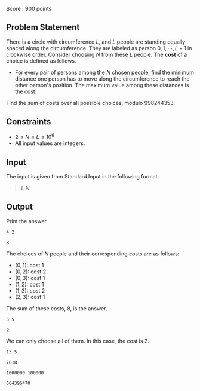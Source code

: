 Score : $900$ points

## Problem Statement

There is a circle with circumference $L$, and $L$ people are standing equally spaced along the circumference.
They are labeled as person $0, 1, \cdots, L-1$ in clockwise order.
Consider choosing $N$ from these $L$ people.
The **cost** of a choice is defined as follows.

- For every pair of persons among the $N$ chosen people, find the minimum distance one person has to move along the circumference to reach the other person's position.
The maximum value among these distances is the cost.

Find the sum of costs over all possible choices, modulo $998244353$.

## Constraints

- $2 \leq N \leq L \leq 10^6$
- All input values are integers.

## Input

The input is given from Standard Input in the following format:

> $L$ $N$

## Output

Print the answer.

```input1
4 2
```

```output1
8
```

The choices of $N$ people and their corresponding costs are as follows:

- $(0,1)$: cost $1$
- $(0,2)$: cost $2$
- $(0,3)$: cost $1$
- $(1,2)$: cost $1$
- $(1,3)$: cost $2$
- $(2,3)$: cost $1$

The sum of these costs, $8$, is the answer.

```input2
5 5
```

```output2
2
```

We can only choose all of them.
In this case, the cost is $2$.

```input3
13 5
```

```output3
7618
```

```input4
1000000 100000
```

```output4
664396470
```